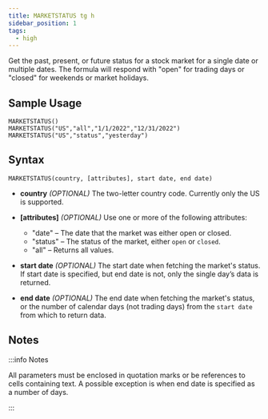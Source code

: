 ```yaml
---
title: MARKETSTATUS tg h
sidebar_position: 1
tags:
  - high
---
```


Get the past, present, or future status for a stock market for a single date or multiple dates. The formula will respond with "open" for trading days or "closed" for weekends or market holidays.

## Sample Usage

    MARKETSTATUS()
    MARKETSTATUS("US","all","1/1/2022","12/31/2022")
    MARKETSTATUS("US","status","yesterday")

## Syntax

    MARKETSTATUS(country, [attributes], start date, end date)

- **country** _(OPTIONAL)_ The two-letter country code. Currently only the US is supported.

- **[attributes]** _(OPTIONAL)_ Use one or more of the following attributes:

  - "date" – The date that the market was either open or closed.
  - "status" – The status of the market, either `open` or `closed`.
  - "all" – Returns all values.

- **start date** _(OPTIONAL)_ The start date when fetching the market's status. If start date is specified, but end date is not, only the single day’s data is returned.

- **end date** _(OPTIONAL)_ The end date when fetching the market's status, or the number of calendar days (not trading days) from the `start date` from which to return data.

## Notes

:::info Notes

All parameters must be enclosed in quotation marks or be references to cells containing text. A possible exception is when end date is specified as a number of days.

:::
